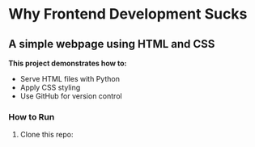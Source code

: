# Why Frontend Development Sucks
## A simple webpage using HTML and CSS

**This project demonstrates how to:**
- Serve HTML files with Python
- Apply CSS styling
- Use GitHub for version control

### How to Run
1. Clone this repo:  

